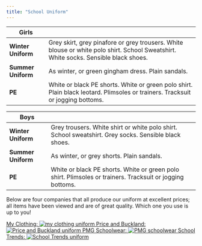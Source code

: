 ```yaml
---
title: "School Uniform"
---
```


| **Girls**          |                                                                                                                                     |
| ------------------ | ----------------------------------------------------------------------------------------------------------------------------------- |
| **Winter Uniform** | Grey skirt, grey pinafore or grey trousers. White blouse or white polo shirt. School Sweatshirt. White socks. Sensible black shoes. |
| **Summer Uniform** | As winter, or green gingham dress. Plain sandals.                                                                                   |
| **PE**             | White or black PE shorts. White or green polo shirt. Plain black leotard. Plimsoles or trainers. Tracksuit or jogging bottoms.      |

| **Boys**           |                                                                                                           |
| ------------------ | --------------------------------------------------------------------------------------------------------- |
| **Winter Uniform** | Grey trousers. White shirt or white polo shirt. School sweatshirt. Grey socks. Sensible black shoes.      |
| **Summer Uniform** | As winter, or grey shorts. Plain sandals.                                                                 |
| **PE**             | White or black PE shorts. White or green polo shirt. Plimsoles or trainers. Tracksuit or jogging bottoms. |

Below are four companies that all produce our uniform at excellent prices; all items have been viewed and are of great quality. Which one you use is up to you!

<div class="content-grid uniform-pics">
	<a href="https://myclothing.com/" target="_blank" rel="noopener noreferrer">
		<span>My Clothing:</span>
		<img src="/images/uniform/my-clothing-logo.png" alt="my clothing uniform">
	</a>
	<a href="https://www.pbuniform-online.co.uk/decoy" target="_blank" rel="noopener noreferrer">
		<span>Price and Buckland:</span>
		<img src="/images/uniform/pbLogo.png" alt="Price and Buckland uniform">
	</a>
	<a href="http://pmgschoolwear.co.uk/" target="_blank" rel="noopener noreferrer">
		<span>PMG Schoolwear:</span>
		<img src="/images/uniform/pmg.jpg" alt="PMG schoolwear">
	</a>
	<a href="http://www.schooltrends.co.uk/" target="_blank" rel="noopener noreferrer">
		<span>School Trends:</span>
		<img src="/images/uniform/schoolTrends.jpg" alt="School Trends uniform">
	</a>
</div>
